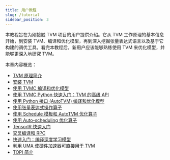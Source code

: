 ```yaml
---
title: 用户教程
slug: /tutorial
sidebar_position: 3
---
```


本教程旨在为刚接触 TVM 项目的用户提供介绍。它从 TVM 工作原理的基本信息开始，到安装 TVM、编译和优化模型，再到深入挖掘张量表达式语言以及基于它构建的调优工具。看完本教程后，新用户应该能够熟练使用 TVM 来优化模型，并能够更深入地研究 TVM。

本章内容概览：

* [TVM 原理简介](/docs/tutorial/intro)
* [安装 TVM](/docs/tutorial/install)
* [使用 TVMC 编译和优化模型](/docs/tutorial/compile)
* [使用 TVMC Python 快速入门：TVM 的高级 API](/docs/tutorial/tvmc_python)
* [使用 Python 接口 (AutoTVM) 编译和优化模型](/docs/tutorial/python_AutoTVM)
* [使用张量表达式操作算子](/docs/tutorial/tensor_expr)
* [使用 Schedule 模板和 AutoTVM 优化算子](/docs/tutorial/ops_AutoTVM)
* [使用 Auto-scheduling 优化算子](/docs/tutorial/ops_AutoScheduling)
* [TensorIR 快速入门](/docs/tutorial/tensorIR)
* [交叉编译和 RPC](/docs/tutorial/rpc)
* [快速入门：编译深度学习模型](/docs/tutorial/quick_start)
* [利用 UMA 使硬件加速器可直接用于 TVM](/docs/tutorial/uma)
* [TOPI 简介](/docs/tutorial/TOPI)
